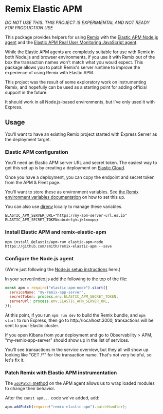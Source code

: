 # Remix Elastic APM

_DO NOT USE THIS. THIS PROJECT IS EXPERIMENTAL AND NOT READY FOR PRODUCTION USE_

This package provides helpers for using [Remix](https://remix.run) with
the [Elastic APM Node.js agent](https://www.elastic.co/guide/en/apm/agent/nodejs/master/intro.html)
and the [Elastic APM Real User Monitoring JavaScript agent](https://www.elastic.co/guide/en/apm/agent/rum-js/5.x/intro.html).

While the Elastic APM agents are completely suitable for use with Remix in both
Node.js and browser environments, if you use it with Remix out of the box the
transaction names won't match what you would expect. This package allows you to
patch Remix's server runtime to improve the experience of using Remix with Elastic APM.

This project was the result of some exploratory work on instrumenting Remix, and
hopefully can be used as a starting point for adding official support in the future.

It should work in all Node.js-based environments, but I've only used it with Express.

## Usage

You'll want to have an existing Remix project started with Express Server as the deployment target.

### Elastic APM configuration

You'll need an Elastic APM server URL and secret token. The easiest way to get this set up is by creating a deployment on [Elastic Cloud](https://www.elastic.co/cloud/).

Once you have a deployment, you can copy the endpoint and secret token from the APM & Fleet page.

You'll want to store these as environment variables. See [the Remix environment variables documentation](https://remix.run/docs/getting-started/v1/guides/envvars) on how to set this up.

You can also use [direnv](https://direnv.net/) locally to manage these variables.

```
ELASTIC_APM_SERVER_URL="https://my-apm-server-url.es.io"
ELASTIC_APM_SECRET_TOKEN=abcdefghijklmnopqr
```

### Install Elastic APM and remix-elastic-apm

`npm install @elastic/apm-rum elastic-apm-node https://github.com/smith/remix-elastic-apm --save`

### Configure the Node.js agent

(We're just following the [Node.js setup instructions](https://www.elastic.co/guide/en/apm/agent/nodejs/master/custom-stack.html) here.)

In your server/index.js add the following to the top of the file:

```js
const apm = require("elastic-apm-node").start({
  serviceName: "my-remix-app-server",
  secretToken: process.env.ELASTIC_APM_SECRET_TOKEN,
  serverUrl: process.env.ELASTIC_APM_SERVER_URL,
});
```

At this point, if you run `npm run dev` to build the Remix bundle, and `npm start` to run Express, then go to http://localhost:3000, transactions will be sent to your Elastic cluster.

If you open Kibana from your deployment and go to Observability > APM, "my-remix-app-server" should show up in the list of services.

You'll see transactions in the service overview, but they all will show up looking like "GET /\*" for the transaction name. That's not very helpful, so let's fix it.

### Patch Remix with Elastic APM instrumentation

The [`addPatch` method](https://www.elastic.co/guide/en/apm/agent/nodejs/master/agent-api.html#apm-add-patch) on the APM agent allows us to wrap loaded modules to change their behavior.

After the `const apm...` code we've added, add:

```js
apm.addPatch(require("remix-elastic-apm").patchHandler);
```
